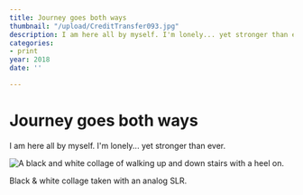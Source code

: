 ```yaml
---
title: Journey goes both ways
thumbnail: "/upload/CreditTransfer093.jpg"
description: I am here all by myself. I'm lonely... yet stronger than ever.
categories:
- print
year: 2018
date: ''

---
```

# Journey goes both ways

I am here all by myself. I'm lonely... yet stronger than ever.

![A black and white collage of walking up and down stairs with a heel on.](/upload/CreditTransfer093.jpg "Journey goes both ways")

Black & white collage taken with an analog SLR.
